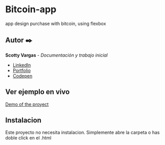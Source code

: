 # Bitcoin-app
app design purchase with bitcoin, using flexbox

## Autor ✒️
**Scotty Vargas** - *Documentación y trabajo inicial*

* [LinkedIn](https://www.linkedin.com/in/scotty-vargas/)
* [Portfolio](https://scacode.com/)
* [Codepen](https://codepen.io/Scacode)

## Ver ejemplo en vivo
[Demo of the proyect](ht)

## Instalacion
Este proyecto no necesita instalacion. Simplemente abre la carpeta o has doble click en el .html

